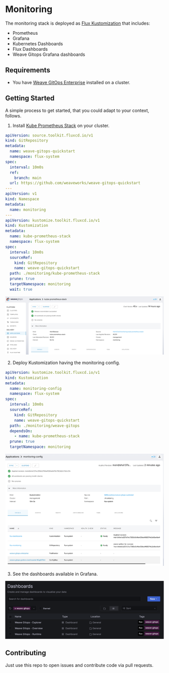 # Monitoring

The monitoring stack is deployed as [Flux Kustomization](https://github.com/weaveworks/weave-gitops-quickstart/tree/add-monitoring) that includes:

- Prometheus
- Grafana
- Kubernetes Dashboards
- Flux Dashboards
- Weave Gitops Grafana dashboards

## Requirements

- You have [Weave GitOps Enterprise](https://www.weave.works/product/gitops-enterprise/) installed on a cluster.

## Getting Started

A simple process to get started, that you could adapt to your context, follows.

1. Install [Kube Prometheus Stack](https://github.com/prometheus-community/helm-charts/tree/main/charts/kube-prometheus-stack) on your cluster.

```yaml
apiVersion: source.toolkit.fluxcd.io/v1
kind: GitRepository
metadata:
  name: weave-gitops-quickstart
  namespace: flux-system
spec:
  interval: 10m0s
  ref:
    branch: main
  url: https://github.com/weaveworks/weave-gitops-quickstart
---
apiVersion: v1
kind: Namespace
metadata:
  name: monitoring
---
apiVersion: kustomize.toolkit.fluxcd.io/v1
kind: Kustomization
metadata:
  name: kube-prometheus-stack
  namespace: flux-system
spec:
  interval: 10m0s
  sourceRef:
    kind: GitRepository
    name: weave-gitops-quickstart
  path: ./monitoring/kube-prometheus-stack
  prune: true
  targetNamespace: monitoring
  wait: true
```

![kube-prometheus-stack-installed.png](imgs/kube-prometheus-stack-installed.png)

2. Deploy Kustomization having the monitoring config.

```yaml
apiVersion: kustomize.toolkit.fluxcd.io/v1
kind: Kustomization
metadata:
  name: monitoring-config
  namespace: flux-system
spec:
  interval: 10m0s
  sourceRef:
    kind: GitRepository
    name: weave-gitops-quickstart
  path: ./monitoring/weave-gitops
  dependsOn:
    - name: kube-prometheus-stack
  prune: true
  targetNamespace: monitoring
```

![weave-gitops-monitoring-config-installed.png](imgs/weave-gitops-monitoring-config-installed.png)

3. See the dashboards available in Grafana. 

![weave-gitops-monitoring-dashboard-list.png](imgs/weave-gitops-monitoring-dashboard-list.png)

## Contributing

Just use this repo to open issues and contribute code via pull requests. 

